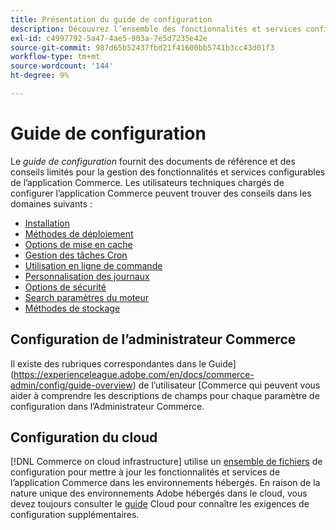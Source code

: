```yaml
---
title: Présentation du guide de configuration
description: Découvrez l’ensemble des fonctionnalités et services configurables de votre application Adobe Commerce.
exl-id: c4997792-5a47-4ae5-903a-7e5d7235e42e
source-git-commit: 987d65b52437fbd21f41600bb5741b3cc43d01f3
workflow-type: tm+mt
source-wordcount: '144'
ht-degree: 9%

---
```


# Guide de configuration

Le _guide de configuration_ fournit des documents de référence et des conseils limités pour la gestion des fonctionnalités et services configurables de l’application Commerce. Les utilisateurs techniques chargés de configurer l’application Commerce peuvent trouver des conseils dans les domaines suivants :

- [Installation](../configuration/bootstrap/initialization.md)
- [Méthodes de déploiement](../configuration/deployment/overview.md)
- [Options de mise en cache](../configuration/cache/caching-overview.md)
- [Gestion des tâches Cron](../configuration/cron/custom-cron.md)
- [Utilisation en ligne de commande](../configuration/cli/config-cli.md)
- [Personnalisation des journaux](../configuration/logs/custom-logging.md)
- [Options de sécurité](../configuration/security/overview.md)
- [Search paramètres du moteur](../configuration/search/configure-search-engine.md)
- [Méthodes de stockage](../configuration/storage/memcached.md)

## Configuration de l’administrateur Commerce

Il existe des rubriques correspondantes dans le Guide](https://experienceleague.adobe.com/en/docs/commerce-admin/config/guide-overview) de l’utilisateur [Commerce qui peuvent vous aider à comprendre les descriptions de champs pour chaque paramètre de configuration dans l’Administrateur Commerce.

## Configuration du cloud

[!DNL Commerce on cloud infrastructure] utilise un [ensemble de fichiers](https://experienceleague.adobe.com/docs/commerce-cloud-service/user-guide/configure/overview.html) de configuration pour mettre à jour les fonctionnalités et services de l’application Commerce dans les environnements hébergés. En raison de la nature unique des environnements Adobe hébergés dans le cloud, vous devez toujours consulter le [guide](https://experienceleague.adobe.com/docs/commerce-cloud-service/user-guide/overview.html) Cloud pour connaître les exigences de configuration supplémentaires.
